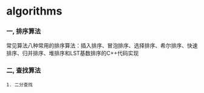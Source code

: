 # algorithms

### 一, 排序算法
常见算法八种常用的排序算法：插入排序、冒泡排序、选择排序、希尔排序、快速排序、归并排序、堆排序和LST基数排序的C++代码实现


### 二, 查找算法

	1. 二分查找 

